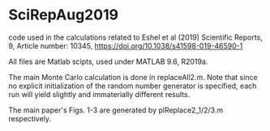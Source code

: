 # SciRepAug2019
code used in the calculations related to Eshel et al (2019) Scientific Reports, 9, Article number: 10345, 
https://doi.org/10.1038/s41598-019-46590-1

All files are Matlab scipts, used under MATLAB 9.6, R2019a.

The main Monte Carlo calculation is done in replaceAll2.m. Note that since no explicit initialization of the random number generator is specified, each run will yield slightly and immaterially different results.

The main paper's Figs. 1-3 are generated by plReplace2_1/2/3.m respectively.



